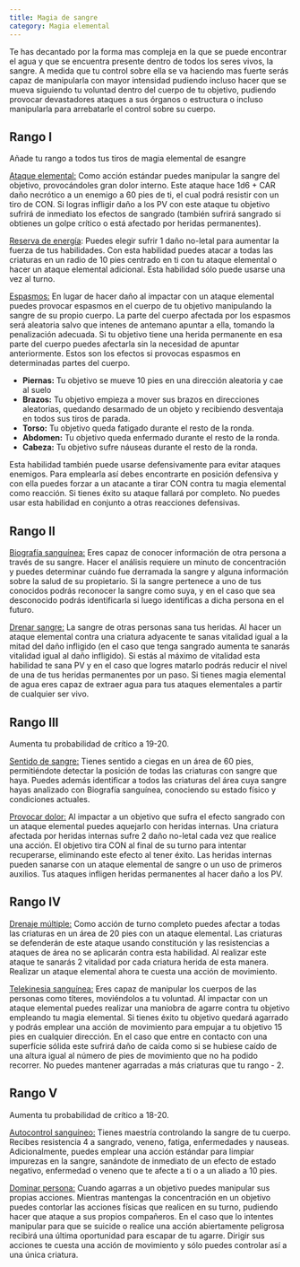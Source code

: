 ```yaml
---
title: Magia de sangre
category: Magia elemental
---
```


Te has decantado por la forma mas compleja en la que se puede encontrar el agua y  que se encuentra presente dentro de todos los seres vivos, la sangre.  A medida que tu control sobre ella se va haciendo mas fuerte serás capaz de manipularla con mayor intensidad pudiendo incluso hacer que se mueva siguiendo tu voluntad dentro del cuerpo de tu objetivo, pudiendo provocar devastadores ataques a sus órganos o estructura o incluso manipularla para arrebatarle el control sobre su cuerpo.

## Rango I

Añade tu rango a todos tus tiros de magia elemental de esangre

<u>Ataque elemental:</u> Como acción estándar puedes manipular la sangre del objetivo, provocándoles gran dolor interno. Este ataque hace 1d6 + CAR daño necrótico a un enemigo a 60 pies de ti, el cual podrá resistir con un tiro de CON. Si logras infligir daño a los PV con este ataque tu objetivo sufrirá de inmediato los efectos de sangrado (también sufrirá sangrado si obtienes un golpe crítico o está afectado por heridas permanentes).

<u>Reserva de energía</u>: Puedes elegir sufrir 1 daño no-letal para aumentar la fuerza de tus habilidades. Con esta habilidad puedes atacar a todas las criaturas en un radio de 10 pies centrado en ti con tu ataque elemental o hacer un ataque elemental adicional. Esta habilidad sólo puede usarse una vez al turno.

<u>Espasmos:</u> En lugar de hacer daño al impactar con un ataque elemental puedes provocar espasmos en el cuerpo de tu objetivo manipulando la sangre de su propio cuerpo. La parte del cuerpo afectada por los espasmos será aleatoria salvo que intenes de antemano apuntar a ella, tomando la penalización adecuada. Si tu objetivo tiene una herida permanente en esa parte del cuerpo puedes afectarla sin la necesidad de apuntar anteriormente. Estos son los efectos si provocas espasmos en determinadas partes del cuerpo.

- **Piernas:** Tu objetivo se mueve 10 pies en una dirección aleatoria y cae al suelo
- **Brazos:** Tu objetivo empieza a mover sus brazos en direcciones aleatorias, quedando desarmado de un objeto y recibiendo desventaja en todos sus tiros de parada.
- **Torso:** Tu objetivo queda fatigado durante el resto de la ronda. 
- **Abdomen:** Tu objetivo queda enfermado durante el resto de la ronda.
- **Cabeza:** Tu objetivo sufre náuseas durante el resto de la ronda.

Esta habilidad también puede usarse defensivamente para evitar ataques enemigos. Para emplearla así debes encontrarte en posición defensiva y con ella puedes forzar a un atacante a tirar CON contra tu magia elemental como reacción. Si tienes éxito su ataque fallará por completo. No puedes usar esta habilidad en conjunto a otras reacciones defensivas.

## Rango II

<u>Biografía sanguínea:</u> Eres capaz de conocer información de otra persona a través de su sangre. Hacer el análisis requiere un minuto de concentración y puedes determinar cuándo fue derramada la sangre y alguna información sobre la salud de su propietario. Si la sangre pertenece a uno de tus conocidos podrás reconocer la sangre como suya, y en el caso que sea desconocido podrás identificarla si luego identificas a dicha persona en el futuro.

<u>Drenar sangre:</u> La sangre de otras personas sana tus heridas. Al hacer un ataque elemental contra una criatura adyacente te sanas vitalidad igual a la mitad del daño infligido (en el caso que tenga sangrado aumenta te sanarás vitalidad igual al daño infligido). Si estás al máximo de vitalidad esta habilidad te sana PV y en el caso que logres matarlo podrás reducir el nivel de una de tus heridas permanentes por un paso. Si tienes magia elemental de agua eres capaz de extraer agua para tus ataques elementales a partir de cualquier ser vivo.

## Rango III

Aumenta tu probabilidad de crítico a 19-20.

<u>Sentido de sangre:</u> Tienes sentido a ciegas en un área de 60 pies, permitiéndote detectar la posición de todas las criaturas con sangre que haya. Puedes además identificar a todos las criaturas del área cuya sangre hayas analizado con Biografía sanguínea, conociendo su estado físico y condiciones actuales.

<u>Provocar dolor:</u> Al impactar a un objetivo que sufra el efecto sangrado con un ataque elemental puedes aquejarlo con heridas internas. Una criatura afectada por heridas internas sufre 2 daño no-letal cada vez que realice una acción. El objetivo tira CON al final de su turno para intentar recuperarse, eliminando este efecto al tener éxito. Las heridas internas pueden sanarse con un ataque elemental de sangre o un uso de primeros auxilios. Tus ataques infligen heridas permanentes al hacer daño a los PV.

## Rango IV

<u>Drenaje múltiple:</u> Como acción de turno completo puedes afectar a todas las criaturas en un área de 20 pies con un ataque elemental. Las criaturas se defenderán de este ataque usando constitución y las resistencias a ataques de área no se aplicarán contra esta habilidad. Al realizar este ataque te sanarás 2 vitalidad por cada criatura herida de esta manera. Realizar un ataque elemental ahora te cuesta una acción de movimiento.

<u>Telekinesia sanguínea:</u> Eres capaz de manipular los cuerpos de las personas como títeres, moviéndolos a tu voluntad. Al impactar con un ataque elemental puedes realizar una maniobra de agarre contra tu objetivo empleando tu magia elemental. Si tienes éxito tu objetivo quedará agarrado y podrás emplear una acción de movimiento para empujar a tu objetivo 15 pies en cualquier dirección. En el caso que entre en contacto con una superfície sólida este sufrirá daño de caída como si se hubiese caído de una altura igual al número de pies de movimiento que no ha podido recorrer. No puedes mantener agarradas a más criaturas que tu rango - 2.

## Rango V 

Aumenta tu probabilidad de crítico a 18-20.

<u>Autocontrol sanguíneo:</u> Tienes maestría controlando la sangre de tu cuerpo. Recibes resistencia 4 a sangrado, veneno, fatiga, enfermedades y nauseas. Adicionalmente, puedes emplear una acción estándar para limpiar impurezas en la sangre, sanándote de inmediato de un efecto de estado negativo, enfermedad o veneno que te afecte a ti o a un aliado a 10 pies.

<u>Dominar persona:</u> Cuando agarras a un objetivo puedes manipular sus propias acciones. Mientras mantengas la concentración en un objetivo puedes contorlar las acciones físicas que realicen en su turno, pudiendo hacer que ataque a sus propios compañeros. En el caso que lo intentes manipular para que se suicide o realice una acción abiertamente peligrosa recibirá una última oportunidad para escapar de tu agarre. Dirigir sus acciones te cuesta una acción de movimiento y sólo puedes controlar así a una única criatura.